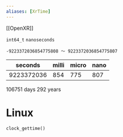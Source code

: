```yaml
---
aliases: [XrTime]
---
```


[[OpenXR]]

`int64_t` `nanoseconds`

`-9223372036854775808 〜 9223372036854775807`

| seconds    | milli | micro | nano |
| ---------- | ----- | ----- | ---- |
| 9223372036 | 854   | 775   | 807  |

106751 days
292 years

# Linux

`clock_gettime()`
